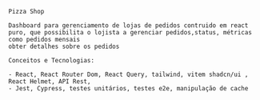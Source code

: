     Pizza Shop

    Dashboard para gerenciamento de lojas de pedidos contruido em react puro, que possibilita o lojista a gerenciar pedidos,status, métricas como pedidos mensais
    obter detalhes sobre os pedidos

    Conceitos e Tecnologias:

    - React, React Router Dom, React Query, tailwind, vitem shadcn/ui , React Helmet, API Rest,
    - Jest, Cypress, testes unitários, testes e2e, manipulação de cache
